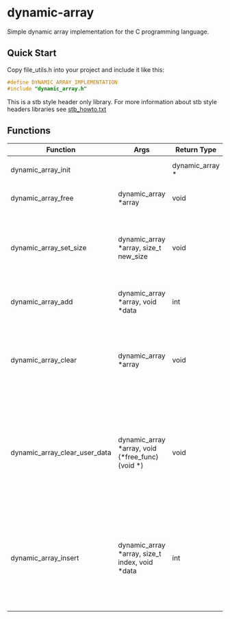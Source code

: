 # dynamic-array

Simple dynamic array implementation for the C programming language.

## Quick Start

Copy file_utils.h into your project and include it like this:

``` c
#define DYNAMIC_ARRAY_IMPLEMENTATION
#include "dynamic_array.h"
```
 
This is a stb style header only library. For more information about stb style
headers libraries see [stb_howto.txt](https://github.com/nothings/stb/blob/master/docs/stb_howto.txt)

## Functions

| Function                      | Args                                            | Return Type     | Description |
|-------------------------------|-------------------------------------------------|-----------------|---------------------------------------------------------------------------------------------------------------------|
| dynamic_array_init            |                                                 | dynamic_array * | Creates a dynamic array                                                                                             |
| dynamic_array_free            | dynamic_array *array                            | void            | Frees a dynamic array                                                                                               |
| dynamic_array_set_size        | dynamic_array *array, size_t new_size           | void            | Resizes the array to the number of elements specified in the new_size parameter                                     |
| dynamic_array_add             | dynamic_array *array, void *data                | int             | Adds a new element to the end of the array                                                                          |
| dynamic_array_clear           | dynamic_array *array                            | void            | Clears all values in the array (does not free elements that are heap allocated)                                     |
| dynamic_array_clear_user_data | dynamic_array *array, void (*free_func)(void *) | void            | Clears all values in the array and runs the free_func function pointer to allow heap allocated elements to be freed |
| dynamic_array_insert          | dynamic_array *array, size_t index, void *data  | int             | Inserts an element at provided index. If provided index is greater than the size of the array then -1 is returned   |



